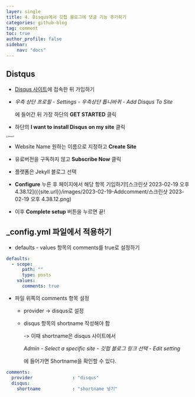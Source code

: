 ```yaml
---
layer: single
title: 4. Disqus에서 깃헙 블로그에 댓글 기능 추가하기
categories: github-blog
tag: comment
toc: true
author_profile: false
sidebar:
    nav: "docs"
---
```


## Distqus

- [Disqus 사이트](https://disqus.com)에 접속한 뒤 가입하기



- *우측 상단 프로필 - Settings - 우측상단 톱니바퀴 - Add Disqus To Site*

  에 들어간 뒤 가장 하단의 **GET STARTED** 클릭



- 하단의 **I want to install Disqus on my site** 클릭

<img src="{{site.url}}/images/2023-02-19-Addcomment/disqus1-6792368.png" alt="disqus1" style="zoom:33%;" />



- Website Name 원하는 이름으로 지정하고 **Create Site**



- 유료버전을 구독하지 않고 **Subscribe Now** 클릭



- 플랫폼은 Jekyll 블로그 선택



- **Configure** 누른 후 페이지에서 해당 항목 기입하기![스크린샷 2023-02-19 오후 4.38.12]({{site.url}}/images/2023-02-19-Addcomment/스크린샷 2023-02-19 오후 4.38.12.png)



- 이후 **Complete setup** 버튼을 누르면 끝!



## _config.yml 파일에서 적용하기

+ defaults - values 항목의 comments를 true로 설정하기

```yaml
defaults:
  - scope:
      path: ""
      type: posts
    values:
      comments: true
```



+ 파일 위쪽의 comments 항목 설정

  + provider -> disqus로 설정
  + disqus 항목의 shortname 작성해야 함

    -> 이때 shortname은 disqus 사이트에서

    *Admin - Select a specific site - 깃헙 블로그 링크 선택 - Edit setting* 

    에 들어가면 Shortname을 확인할 수 있다.



```yaml
comments:
  provider               : "disqus"
  disqus:
    shortname            : "shortname 넣기"
```



